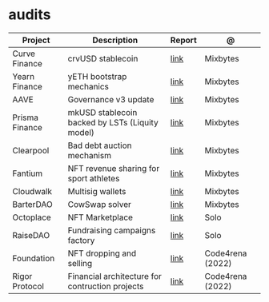 # audits


Project | Description | Report | @
--- | --- | --- | ---
Curve Finance | crvUSD stablecoin | [link](https://github.com/mixbytes/audits_public/blob/master/Curve%20Finance/Curve%20Stablecoin%20(crvUSD)/Curve%20Stablecoin%20(crvUSD)%20Security%20Audit%20Report.pdf) | Mixbytes
Yearn Finance | yETH bootstrap mechanics | [link](https://github.com/mixbytes/audits_public/blob/master/Yearn%20Finance/yETH-bootstrap/Yearn%20Finance%20yETH-bootstrap%20Security%20Audit%20Report.pdf) | Mixbytes
AAVE | Governance v3 update | [link](https://github.com/mixbytes/audits_public/blob/master/AAVE/Voting%20Tokens/AAVE%20Voting%20Tokens%20Security%20Audit%20Report.pdf) | Mixbytes
Prisma Finance | mkUSD stablecoin backed by LSTs (Liquity model) | [link](https://github.com/mixbytes/audits_public/blob/master/Prisma%20Finance/Prisma%20Finance%20Security%20Audit%20Report.pdf) | Mixbytes
Clearpool | Bad debt auction mechanism | [link](https://github.com/mixbytes/audits_public/blob/master/Clearpool/Clearpool%20Security%20Audit%20Report.pdf) | Mixbytes
Fantium | NFT revenue sharing for sport athletes | [link](https://github.com/mixbytes/audits_public/blob/master/Fantium/Fantium%20v2/Fantium%20v2%20Security%20Audit%20Report.pdf) | Mixbytes
Cloudwalk | Multisig wallets | [link](https://github.com/mixbytes/audits_public/blob/master/CloudWalk/CloudWalk%20Multisig%20Wallet%20Audit%20Report.pdf) | Mixbytes
BarterDAO |  CowSwap solver| [link](https://github.com/mixbytes/audits_public/tree/master/Barter%20DAO/Barter%20DAO) | Mixbytes
Octoplace | NFT Marketplace | [link](https://github.com/oddsequence/reports/blob/main/Octoplace/Octoplace_report_02062023.md) | Solo
RaiseDAO | Fundraising campaigns factory | [link](https://github.com/oddsequence/reports/blob/main/RaiseDAO/RaiseDAO_public_report_011222.pdf) | Solo
Foundation | NFT dropping and selling | [link](https://github.com/oddsequence/reports/blob/main/Foundation/Foundation_report_29122022.pdf) | Code4rena (2022)
Rigor Protocol | Financial architecture for contruction projects | [link](https://github.com/oddsequence/reports/blob/main/RigorProtocol/RigorProtocol_report_29122022.pdf) | Code4rena (2022)
